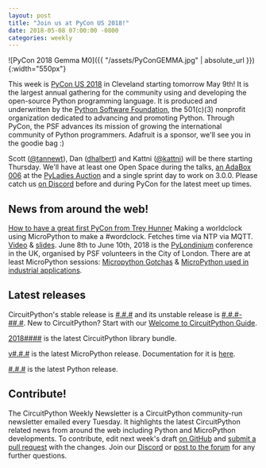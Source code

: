 ```yaml
---
layout: post
title: "Join us at PyCon US 2018!"
date: 2018-05-08 07:00:00 -0800
categories: weekly
---
```


![PyCon 2018 Gemma M0]({{ "/assets/PyConGEMMA.jpg" | absolute_url }}){:width="550px"}

This week is [PyCon US 2018](https://us.pycon.org/2018/) in Cleveland starting tomorrow May 9th! It is the largest annual gathering for the community using and developing the open-source Python programming language. It is produced and underwritten by the [Python Software Foundation](https://www.python.org/psf-landing/), the 501(c)(3) nonprofit organization dedicated to advancing and promoting Python. Through PyCon, the PSF advances its mission of growing the international community of Python programmers. Adafruit is a sponsor, we'll see you in the goodie bag :)

Scott ([@tannewt](https://github.com/tannewt/)), Dan ([dhalbert](https://github.com/dhalbert/)) and Kattni ([@kattni](https://github.com/kattni/)) will be there starting Thursday. We'll have at least one Open Space during the talks, [an AdaBox 006](https://www.adafruit.com/product/3697) at the [PyLadies Auction](https://us.pycon.org/2018/events/auction/) and a single sprint day to work on 3.0.0. Please catch us [on Discord](https:/adafru.it/discord) before and during PyCon for the latest meet up times.

## News from around the web!

[How to have a great first PyCon from Trey Hunner](http://treyhunner.com/2018/04/how-to-make-the-most-of-your-first-pycon/)
Making a worldclock using MicroPython to make a #wordclock. Fetches time via NTP via MQTT. [Video](https://www.youtube.com/watch?v=Vhjbvjjx3fk) & [slides](https://flowolf.github.io/glt18-talk/#/).
June 8th to June 10th, 2018 is the [PyLondinium](https://pylondinium.org/) conference in the UK, organised by PSF volunteers in the City of London. There are at least MicroPython sessions: [Micropython Gotchas](https://pylondinium.org/talk.html?talk_id=7) & [MicroPython used in industrial applications](https://pylondinium.org/talk.html?talk_id=15).

## Latest releases

CircuitPython's stable release is [#.#.#](https://github.com/adafruit/circuitpython/releases/latest) and its unstable release is [#.#.#-##.#](https://github.com/adafruit/circuitpython/releases). New to CircuitPython? Start with our [Welcome to CircuitPython Guide](https://learn.adafruit.com/welcome-to-circuitpython).

[2018####](https://github.com/adafruit/Adafruit_CircuitPython_Bundle/releases/latest) is the latest CircuitPython library bundle.

[v#.#.#](https://micropython.org/download) is the latest MicroPython release. Documentation for it is [here](http://docs.micropython.org/en/latest/pyboard/).

[#.#.#](https://www.python.org/downloads/) is the latest Python release.

## Contribute!

The CircuitPython Weekly Newsletter is a CircuitPython community-run newsletter emailed every Tuesday. It highlights the latest CircuitPython related news from around the web including Python and MicroPython developments. To contribute, edit next week's draft [on GitHub](https://github.com/adafruit/circuitpython-weekly-newsletter/tree/gh-pages/_drafts) and [submit a pull request](https://help.github.com/articles/editing-files-in-your-repository/) with the changes. Join our [Discord](https://adafru.it/discord) or [post to the forum](https://forums.adafruit.com/viewforum.php?f=60) for any further questions.
